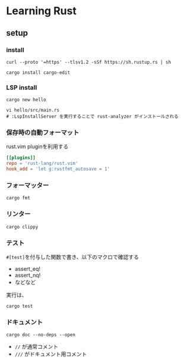 Learning Rust
=============

setup
-----

### install
```
curl --proto '=https' --tlsv1.2 -sSf https://sh.rustup.rs | sh
```
```
cargo install cargo-edit
```

### LSP install
```
cargo new hello
```
```
vi hello/src/main.rs
# :LspInstallServer を実行することで rust-analyzer がインストールされる
```

### 保存時の自動フォーマット
rust.vim pluginを利用する
```dein.toml
[[plugins]]
repo = 'rust-lang/rust.vim'
hook_add = 'let g:rustfmt_autosave = 1'
```

### フォーマッター
```
cargo fmt
```

### リンター
```
cargo clippy
```

### テスト
`#[test]`を付与した関数で書き、以下のマクロで確認する
- assert_eq!
- assert_nq!
- などなど

実行は、
```
cargo test
```

### ドキュメント
```
cargo doc --no-deps --open
```
- `//` が通常コメント
- `///` がドキュメント用コメント
